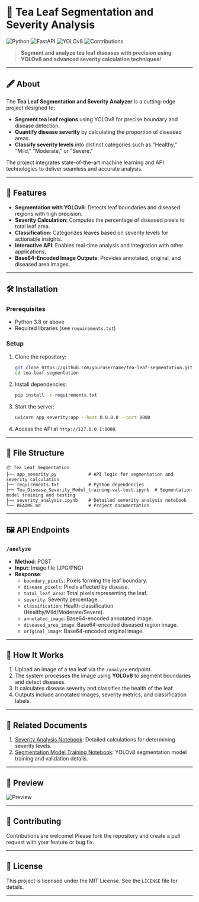 
# 🌱 Tea Leaf Segmentation and Severity Analysis

![Python](https://img.shields.io/badge/Python-3.8+-blue)
![FastAPI](https://img.shields.io/badge/FastAPI-✔️-green)
![YOLOv8](https://img.shields.io/badge/YOLOv8-✔️-orange)
![Contributions](https://img.shields.io/badge/Contributions-Welcome-brightgreen)

> **Segment and analyze tea leaf diseases with precision using YOLOv8 and advanced severity calculation techniques!**

---

## 🖋️ About

The **Tea Leaf Segmentation and Severity Analyzer** is a cutting-edge project designed to:
- **Segment tea leaf regions** using YOLOv8 for precise boundary and disease detection.
- **Quantify disease severity** by calculating the proportion of diseased areas.
- **Classify severity levels** into distinct categories such as "Healthy," "Mild," "Moderate," or "Severe."

The project integrates state-of-the-art machine learning and API technologies to deliver seamless and accurate analysis.

---

## 🚀 Features

- **Segmentation with YOLOv8**: Detects leaf boundaries and diseased regions with high precision.
- **Severity Calculation**: Computes the percentage of diseased pixels to total leaf area.
- **Classification**: Categorizes leaves based on severity levels for actionable insights.
- **Interactive API**: Enables real-time analysis and integration with other applications.
- **Base64-Encoded Image Outputs**: Provides annotated, original, and diseased area images.

---

## 🛠️ Installation

### Prerequisites
- Python 3.8 or above
- Required libraries (see `requirements.txt`)

### Setup
1. Clone the repository:
   ```bash
   git clone https://github.com/yourusername/tea-leaf-segmentation.git
   cd tea-leaf-segmentation
   ```

2. Install dependencies:
   ```bash
   pip install -r requirements.txt
   ```

3. Start the server:
   ```bash
   uvicorn app_severity:app --host 0.0.0.0 --port 8000
   ```

4. Access the API at `http://127.0.0.1:8000`.

---

## 📂 File Structure

```plaintext
📦 Tea_Leaf_Segmentation
├── app_severity.py            # API logic for segmentation and severity calculation
├── requirements.txt           # Python dependencies
├── Tea_Disease_Severity_Model_training-val-test.ipynb  # Segmentation model training and testing
├── severity_analysis.ipynb    # Detailed severity analysis notebook
└── README.md                  # Project documentation
```

---

## 🖼️ API Endpoints

### `/analyze`
- **Method**: POST
- **Input**: Image file (JPG/PNG)
- **Response**:
  - `boundary_pixels`: Pixels forming the leaf boundary.
  - `disease_pixels`: Pixels affected by disease.
  - `total_leaf_area`: Total pixels representing the leaf.
  - `severity`: Severity percentage.
  - `classification`: Health classification (Healthy/Mild/Moderate/Severe).
  - `annotated_image`: Base64-encoded annotated image.
  - `diseased_area_image`: Base64-encoded diseased region image.
  - `original_image`: Base64-encoded original image.

---

## 🧪 How It Works

1. Upload an image of a tea leaf via the `/analyze` endpoint.
2. The system processes the image using **YOLOv8** to segment boundaries and detect diseases.
3. It calculates disease severity and classifies the health of the leaf.
4. Outputs include annotated images, severity metrics, and classification labels.

---

## 🔗 Related Documents

1. [Severity Analysis Notebook](severity_analysis.ipynb): Detailed calculations for determining severity levels.
2. [Segmentation Model Training Notebook](Tea_Disease_Severity_Model_training-val-test.ipynb): YOLOv8 segmentation model training and validation details.

---

## 🎨 Preview

![Preview](https://via.placeholder.com/800x400?text=Segmented+Annotated+Image+Preview)

---

## 🤝 Contributing

Contributions are welcome! Please fork the repository and create a pull request with your feature or bug fix.

---

## 📝 License

This project is licensed under the MIT License. See the `LICENSE` file for details.

---
